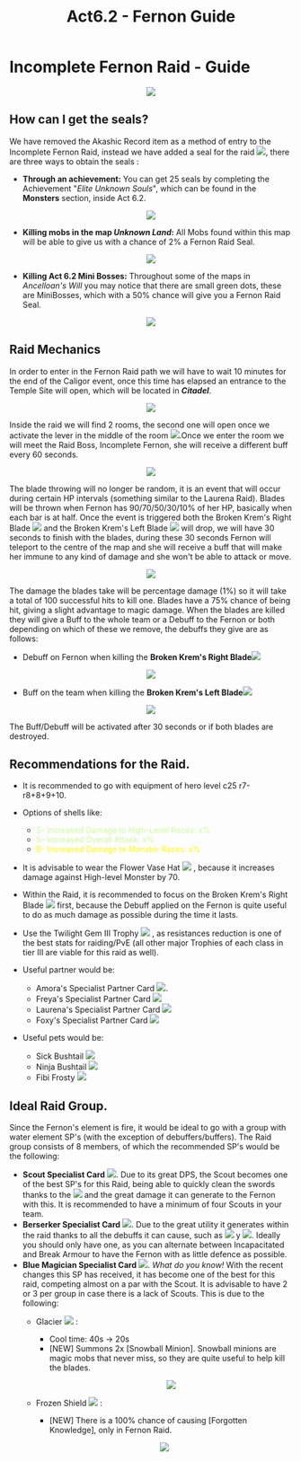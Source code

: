 ﻿---
id: fernon
slug: fernon
title: Act6.2 - Fernon Guide
hide_title: true
---

# Incomplete Fernon Raid - Guide
<p align="center">
<img src="https://nosapki.nostale.club/images/moby/2518.png"/></p>

## How can I get the seals?
We have removed the Akashic Record item as a method of entry to the Incomplete Fernon Raid, instead we have added a seal for the raid ![](https://imageshack.com/i/pnEthVI8p), there are three ways to obtain the seals :
- **Through an achievement:**  You can get 25 seals by completing the Achievement "*Elite Unknown Souls*", which can be found in the **Monsters** section, inside Act 6.2. 
<p align="center">
<img src="https://imageshack.com/i/pn7YTk3Qp"/></p>

- **Killing mobs in the map *Unknown Land*:** All Mobs found within this map will be able to give us with a chance of 2% a Fernon Raid Seal.
<p align="center">
<img src="https://imageshack.com/i/pnmfYdjPp"/></p>

- **Killing Act 6.2 Mini Bosses:** Throughout some of the maps in *Ancelloan's Will* you may notice that there are small green dots, these are MiniBosses, which with a 50% chance will give you a Fernon Raid Seal. 
<p align="center">
<img src="https://imageshack.com/i/pmxAWFPzp"/></p>

## Raid Mechanics
In order to enter in the Fernon Raid path we will have to wait 10 minutes for the end of the Caligor event, once this time has elapsed an entrance to the Temple Site will open, which will be located in ***Citadel***.
<p align="center">
<img src="https://imageshack.com/i/pofCV14dp"/></p>

Inside the raid we will find 2 rooms, the second one will open once we activate the lever in the middle of the room ![](https://imageshack.com/i/poeMcLMPp).Once we enter the room we will meet the Raid Boss, Incomplete Fernon, she will receive a different buff every 60 seconds.

<p align="center">
<img src="https://imageshack.com/i/po0QGB1Ip"/></p>

The blade throwing will no longer be random, it is an event that will occur during certain HP intervals (something similar to the Laurena Raid). Blades will be thrown when Fernon has 90/70/50/30/10% of her HP, basically when each bar is at half. Once the event is triggered both the Broken Krem's Right Blade ![](https://imageshack.com/i/pmPBCuD7p) and the Broken Krem's Left Blade ![](https://imageshack.com/i/pnY4TT8gp)  will drop,   we will have 30 seconds to finish with the blades, during these 30 seconds Fernon will teleport to the centre of the map and she will receive a buff that will make her immune to any kind of damage and she won't be able to attack or move.
 
 <p align="center">
<img src="https://imageshack.com/i/pnG7mlYdp"/></p>

The damage the blades take will be percentage damage (1%) so it will take a total of 100 successful hits to kill one. Blades have a 75% chance of being hit, giving a slight advantage to magic damage. When the blades are killed they will give a Buff to the whole team or a Debuff to the Fernon or both depending on which of these we remove, the debuffs they give are as follows: 

- Debuff on Fernon when killing the **Broken Krem's Right Blade**![](https://imageshack.com/i/pmPBCuD7p)

 <p align="center">
<img src="https://imageshack.com/i/pmDaqZ6Tp"/></p>

- Buff on the team when killing the **Broken Krem's Left Blade**![](https://imageshack.com/i/pnY4TT8gp)
 <p align="center">
<img src="https://imageshack.com/i/po1xMoZyp"/></p>
The Buff/Debuff will be activated after 30 seconds or if both blades are destroyed.

## Recommendations for the Raid.
- It is recommended to go with equipment of hero level c25 r7-r8+8+9+10.
- Options of shells like: 
	- <font color="#ccff99">S- Increased Damage to High-Level Races: x%</font>
	- <font color="#ccff99">S- Increased Overall Attack: x%</font>
	- <font color="#ffff00">B- Increased Damage to Monster Races: x%</font>
- It is advisable to wear the Flower Vase Hat ![](https://nosapki.nostale.club/images/Ikona/346.png) , because it increases damage against High-level Monster by 70.
- Within the Raid, it is recommended to focus on the  Broken Krem's Right Blade  ![](https://imageshack.com/i/pmPBCuD7p) first, because the Debuff applied on the Fernon is quite useful to do as much damage as possible during the time it lasts.
- Use the Twilight Gem III Trophy ![](https://imageshack.com/i/pnGxom6Kp) , as resistances reduction is one of the best stats for raiding/PvE (all other major Trophies of each class in tier III are viable for this raid as well).
- Useful partner would be:
	- Amora's Specialist Partner Card ![](https://nosapki.nostale.club/images/Ikona/4103.png). 
	- Freya's Specialist Partner Card ![](https://nosapki.nostale.club/images/Ikona/2575.png)
	- Laurena's Specialist Partner Card ![](https://nosapki.nostale.club/images/Ikona/2709.png)
	- Foxy's Specialist Partner Card ![](https://nosapki.nostale.club/images/Ikona/2672.png)

-   Useful pets would be: 
	- Sick Bushtail ![](https://nosapki.nostale.club/images/Ikona/8158.png)
	- Ninja Bushtail ![](https://nosapki.nostale.club/images/Ikona/8841.png)
	- Fibi Frosty ![](https://nosapki.nostale.club/images/Ikona/8670.png)
## Ideal Raid Group.
Since the Fernon's element is fire, it would be ideal to go with a group with water element SP's (with the exception of debuffers/buffers). The Raid group consists of 8 members, of which the recommended SP's would be the following:
- **Scout Specialist Card** ![](https://nosapki.nostale.club/images/Ikona/2589.png). Due to its great DPS, the Scout becomes one of the best SP's for this Raid, being able to quickly clean the swords thanks to the ![](https://imageshack.com/i/pmFjiIbap) and the great damage it can generate to the Fernon with this. It is recommended to have a minimum of four Scouts in your team.
- **Berserker Specialist Card** ![](https://nosapki.nostale.club/images/Ikona/910.png). Due to the great utility it generates within the raid thanks to all the debuffs it can cause, such as  ![](https://nosapki.nostale.club/images/Ikona/10163.png) y  ![](https://imageshack.com/i/pmNDo9Tfp).  Ideally you should only have one, as you can alternate between Incapacitated and Break Armour to have the Fernon with as little defence as possible.
- **Blue Magician Specialist Card**   ![](https://nosapki.nostale.club/images/Ikona/913.png). *What do you know!* With the recent changes this SP has received, it has become one of the best for this raid, competing almost on a par with the Scout. It is advisable to have 2 or 3 per group in case there is a lack of Scouts. This is due to the following: 
	-   Glacier ![ ](https://imageshack.com/i/poS8VhZ0p) :
	    -   Cool time: 40s -> 20s
	    -   [NEW]  Summons 2x  [Snowball Minion]. Snowball minions are magic mobs that never miss, so they are quite useful to help kill the blades.
	        <p align="center">
			<img src="https://imageshack.com/i/pnuy79qVp"/></p>
	-   Frozen Shield ![](https://imageshack.com/i/pmDt8iFKp) :
	    -   [NEW]  There is a 100% chance of causing  [Forgotten Knowledge], only in Fernon Raid. 

	     <p align="center">
		<img src="https://imageshack.com/i/pnoswvg7p"/></p>
